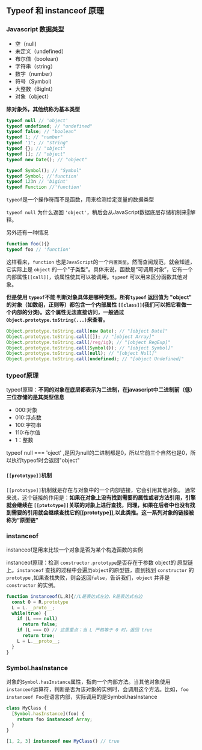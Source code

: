 ## Typeof  和 instanceof 原理

### Javascript 数据类型

- 空（null)
- 未定义（undefined）
- 布尔值（boolean)
- 字符串（string）
- 数字（number）
- 符号（Symbol)
- 大整数（BigInt）
- 对象（object）

**除对象外，其他统称为基本类型**

```js
typeof null // 'object'
typeof undefined; // "undefined"
typeof false; // "boolean"
typeof 1; // "number"
typeof '1'; // "string"
typeof {}; // "object" 
typeof []; // "object" 
typeof new Date(); // "object"

typeof Symbol(); // "Symbol"
typeof Symbol; //'function'
typeof 123n // 'bigint'
typeof Function //'function'

```

`typeof`是一个操作符而不是函数，用来检测给定变量的数据类型

`typeof null` 为什么返回 `'object'`，稍后会从JavaScript数据底层存储机制来解释。

另外还有一种情况

```js
function foo(){}
typeof foo // 'function'
```

这样看来，`function` 也是`JavaScript`的一个`内置类型`。然而查阅规范，就会知道，它实际上是 `object` 的一个"子类型"。具体来说，函数是“可调用对象”，它有一个内部属性`[[call]]`，该属性使其可以被调用。`typeof` 可以用来区分函数其他对象。

**但是使用 `typeof`不能 判断对象具体是哪种类型。所有`typeof` 返回值为 "object" 的对象（如数组，正则等）都包含一个内部属性 `[[class]]`(我们可以把它看做一个内部的分类)。这个属性无法直接访问，一般通过 `Object.prototype.toString(...)`来查看。**

```js
Object.prototype.toString.call(new Date); // "[object Date]"
Object.prototype.toString.call([]); // "[object Array]"
Object.prototype.toString.call(/reg/ig); // "[object RegExp]"
Object.prototype.toString.call(Symbol()); // "[object Symbol]"
Object.prototype.toString.call(null); // "[object Null]"
Object.prototype.toString.call(undefined); // "[object Undefined]"
```

### typeof原理

typeof原理：**不同的对象在底层都表示为二进制，在javascript中二进制前（低）三位存储的是其类型信息**

- 000:对象
- 010:浮点数
- 100:字符串
- 110:布尔值
- 1：整数

typeof null === 'oject' ,是因为null的二进制都是0，所以它前三个自然也是0，所以执行typeof时会返回"object"

#### `[[prototype]]`机制

`[[prototype]]`机制就是存在与对象中的一个内部链接，它会引用其他对象。 通常来说，这个链接的作用是：**如果在对象上没有找到需要的属性或者方法引用，引擎就会继续在 `[[ptototype]]`关联的对象上进行查找，同理，如果在后者中也没有找到需要的引用就会继续查找它的[[prototype]],以此类推。这一系列对象的链接被称为“原型链”**

### **instanceof**

instanceof是用来比较一个对象是否为某个构造函数的实例

instanceof原理：检测 `constructor.prototype`是否存在于参数 object的 原型链上。`instanceof` 查找的过程中会遍历`object`的原型链，直到找到 `constructor` 的 `prototype` ,如果查找失败，则会返回`false`，告诉我们，`object` 并非是 `constructor` 的实例。

```js
function instanceof(L,R){//L是表达式左边，R是表达式右边
  const O = R.prototype
  L = L.__proto__;
  while(true) {
    if (L === null)
      return false;
    if (L === O) // 这里重点：当 L 严格等于 0 时，返回 true 
      return true;
    L = L.__proto__;
  }
}
```

### Symbol.hasInstance

对象的`Symbol.hasInstance`属性，指向一个内部方法。当其他对象使用`instanceof`运算符，判断是否为该对象的实例时，会调用这个方法。比如，`foo instanceof Foo`在语言内部，实际调用的是Symbol.hasInstance

```js
class MyClass {
  [Symbol.hasInstance](foo) {
    return foo instanceof Array;
  }
}

[1, 2, 3] instanceof new MyClass() // true
```

